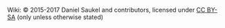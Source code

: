 Wiki: © 2015-2017 Daniel Saukel and contributors, licensed under [CC BY-SA](http://creativecommons.org/licenses/by-sa/3.0/legalcode) (only unless otherwise stated)